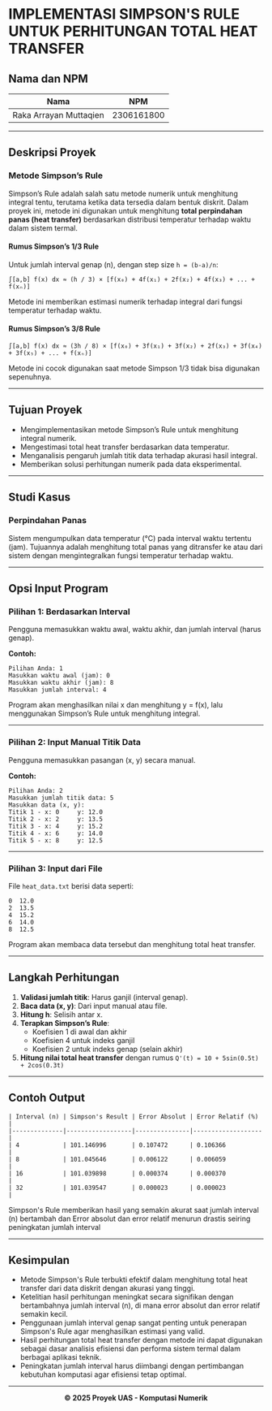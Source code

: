# IMPLEMENTASI SIMPSON'S RULE UNTUK PERHITUNGAN TOTAL HEAT TRANSFER

## Nama dan NPM

| Nama                       | NPM         |
|----------------------------|-------------|
| Raka Arrayan Muttaqien     | 2306161800  |
---

## Deskripsi Proyek

### Metode Simpson’s Rule

Simpson’s Rule adalah salah satu metode numerik untuk menghitung integral tentu, terutama ketika data tersedia dalam bentuk diskrit. Dalam proyek ini, metode ini digunakan untuk menghitung **total perpindahan panas (heat transfer)** berdasarkan distribusi temperatur terhadap waktu dalam sistem termal.

#### Rumus Simpson’s 1/3 Rule

Untuk jumlah interval genap (n), dengan step size `h = (b-a)/n`:

```
∫[a,b] f(x) dx ≈ (h / 3) × [f(x₀) + 4f(x₁) + 2f(x₂) + 4f(x₃) + ... + f(xₙ)]
```

Metode ini memberikan estimasi numerik terhadap integral dari fungsi temperatur terhadap waktu.

#### Rumus Simpson’s 3/8 Rule

```
∫[a,b] f(x) dx ≈ (3h / 8) × [f(x₀) + 3f(x₁) + 3f(x₂) + 2f(x₃) + 3f(x₄) + 3f(x₅) + ... + f(xₙ)]
```

Metode ini cocok digunakan saat metode Simpson 1/3 tidak bisa digunakan sepenuhnya.

---

## Tujuan Proyek

- Mengimplementasikan metode Simpson’s Rule untuk menghitung integral numerik.
- Mengestimasi total heat transfer berdasarkan data temperatur.
- Menganalisis pengaruh jumlah titik data terhadap akurasi hasil integral.
- Memberikan solusi perhitungan numerik pada data eksperimental.

---

## Studi Kasus

### Perpindahan Panas

Sistem mengumpulkan data temperatur (°C) pada interval waktu tertentu (jam). Tujuannya adalah menghitung total panas yang ditransfer ke atau dari sistem dengan mengintegralkan fungsi temperatur terhadap waktu.

---

## Opsi Input Program

### Pilihan 1: Berdasarkan Interval

Pengguna memasukkan waktu awal, waktu akhir, dan jumlah interval (harus genap).

**Contoh:**

```
Pilihan Anda: 1
Masukkan waktu awal (jam): 0
Masukkan waktu akhir (jam): 8
Masukkan jumlah interval: 4
```

Program akan menghasilkan nilai x dan menghitung y = f(x), lalu menggunakan Simpson’s Rule untuk menghitung integral.

---

### Pilihan 2: Input Manual Titik Data

Pengguna memasukkan pasangan (x, y) secara manual.

**Contoh:**

```
Pilihan Anda: 2
Masukkan jumlah titik data: 5
Masukkan data (x, y):
Titik 1 - x: 0     y: 12.0
Titik 2 - x: 2     y: 13.5
Titik 3 - x: 4     y: 15.2
Titik 4 - x: 6     y: 14.0
Titik 5 - x: 8     y: 12.5
```

---

### Pilihan 3: Input dari File

File `heat_data.txt` berisi data seperti:

```
0  12.0
2  13.5
4  15.2
6  14.0
8  12.5
```

Program akan membaca data tersebut dan menghitung total heat transfer.

---

## Langkah Perhitungan

1. **Validasi jumlah titik**: Harus ganjil (interval genap).
2. **Baca data (x, y)**: Dari input manual atau file.
3. **Hitung h**: Selisih antar x.
4. **Terapkan Simpson’s Rule**:
   - Koefisien 1 di awal dan akhir
   - Koefisien 4 untuk indeks ganjil
   - Koefisien 2 untuk indeks genap (selain akhir)
5. **Hitung nilai total heat transfer** dengan rumus `Q'(t) = 10 + 5sin(0.5t) + 2cos(0.3t)`

---

## Contoh Output

```
| Interval (n) | Simpson's Result | Error Absolut | Error Relatif (%) |
|--------------|------------------|---------------|-------------------|
| 4            | 101.146996       | 0.107472      | 0.106366          |
| 8            | 101.045646       | 0.006122      | 0.006059          |
| 16           | 101.039898       | 0.000374      | 0.000370          |
| 32           | 101.039547       | 0.000023      | 0.000023          |
```

Simpson's Rule memberikan hasil yang semakin akurat saat jumlah interval (n) bertambah dan Error absolut dan error relatif menurun drastis seiring peningkatan jumlah interval

---

## Kesimpulan

- Metode Simpson's Rule terbukti efektif dalam menghitung total heat transfer dari data diskrit dengan akurasi yang tinggi.
- Ketelitian hasil perhitungan meningkat secara signifikan dengan bertambahnya jumlah interval (n), di mana error absolut dan error relatif semakin kecil.
- Penggunaan jumlah interval genap sangat penting untuk penerapan Simpson's Rule agar menghasilkan estimasi yang valid.
- Hasil perhitungan total heat transfer dengan metode ini dapat digunakan sebagai dasar analisis efisiensi dan performa sistem termal dalam berbagai aplikasi teknik.
- Peningkatan jumlah interval harus diimbangi dengan pertimbangan kebutuhan komputasi agar efisiensi tetap optimal.

---


<div align="center">
  <strong>© 2025 Proyek UAS - Komputasi Numerik</strong>
</div>
